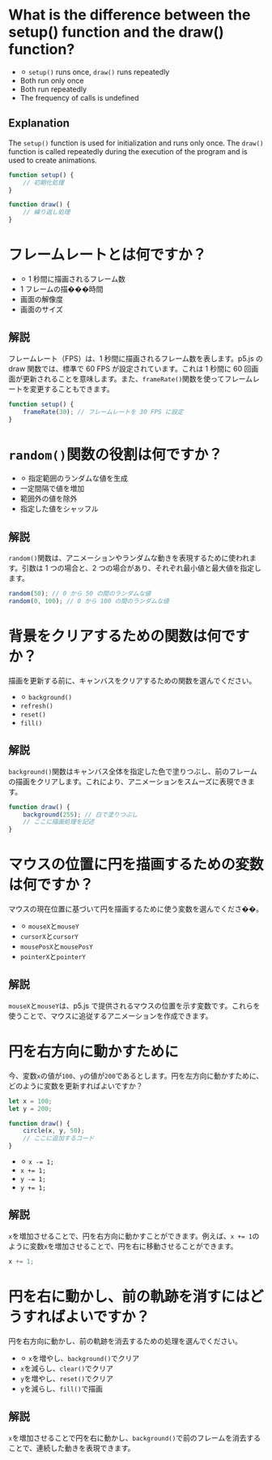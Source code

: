 # What is the difference between the setup() function and the draw() function?

- ⚪︎ `setup()` runs once, `draw()` runs repeatedly
- Both run only once
- Both run repeatedly
- The frequency of calls is undefined

## Explanation

The `setup()` function is used for initialization and runs only once. The `draw()` function is called repeatedly during the execution of the program and is used to create animations.

```js
function setup() {
    // 初期化処理
}

function draw() {
    // 繰り返し処理
}
```

# フレームレートとは何ですか？

- ⚪︎ 1 秒間に描画されるフレーム数
- 1 フレームの描���時間
- 画面の解像度
- 画面のサイズ

## 解説

フレームレート（FPS）は、1 秒間に描画されるフレーム数を表します。p5.js の draw 関数では、標準で 60 FPS が設定されています。これは 1 秒間に 60 回画面が更新されることを意味します。また、`frameRate()`関数を使ってフレームレートを変更することもできます。

```js
function setup() {
    frameRate(30); // フレームレートを 30 FPS に設定
}
```

# `random()`関数の役割は何ですか？

- ⚪︎ 指定範囲のランダムな値を生成
- 一定間隔で値を増加
- 範囲外の値を除外
- 指定した値をシャッフル

## 解説

`random()`関数は、アニメーションやランダムな動きを表現するために使われます。引数は 1 つの場合と、2 つの場合があり、それぞれ最小値と最大値を指定します。

```js
random(50); // 0 から 50 の間のランダムな値
random(0, 100); // 0 から 100 の間のランダムな値
```

# 背景をクリアするための関数は何ですか？

描画を更新する前に、キャンバスをクリアするための関数を選んでください。

- ⚪︎ `background()`
- `refresh()`
- `reset()`
- `fill()`

## 解説

`background()`関数はキャンバス全体を指定した色で塗りつぶし、前のフレームの描画をクリアします。これにより、アニメーションをスムーズに表現できます。

```js
function draw() {
    background(255); // 白で塗りつぶし
    // ここに描画処理を記述
}
```

# マウスの位置に円を描画するための変数は何ですか？

マウスの現在位置に基づいて円を描画するために使う変数を選んでくださ��。

- ⚪︎ `mouseX`と`mouseY`
- `cursorX`と`cursorY`
- `mousePosX`と`mousePosY`
- `pointerX`と`pointerY`

## 解説

`mouseX`と`mouseY`は、p5.js で提供されるマウスの位置を示す変数です。これらを使うことで、マウスに追従するアニメーションを作成できます。

# 円を右方向に動かすために

今、変数`x`の値が`100`、`y`の値が`200`であるとします。円を左方向に動かすために、どのように変数を更新すればよいですか？

```js
let x = 100;
let y = 200;

function draw() {
    circle(x, y, 50);
    // ここに追加するコード
}
```

- ⚪︎ `x -= 1;`
- `x += 1;`
- `y -= 1;`
- `y += 1;`

## 解説

`x`を増加させることで、円を右方向に動かすことができます。例えば、`x += 1`のように変数`x`を増加させることで、円を右に移動させることができます。

```js
x += 1;
```

# 円を右に動かし、前の軌跡を消すにはどうすればよいですか？

円を右方向に動かし、前の軌跡を消去するための処理を選んでください。

- ⚪︎ `x`を増やし、`background()`でクリア
- `x`を減らし、`clear()`でクリア
- `y`を増やし、`reset()`でクリア
- `y`を減らし、`fill()`で描画

## 解説

`x`を増加させることで円を右に動かし、`background()`で前のフレームを消去することで、連続した動きを表現できます。
